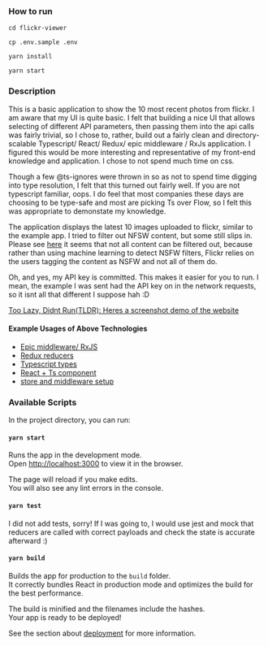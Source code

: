 ### How to run

```cd flickr-viewer```

```cp .env.sample .env```

```yarn install```

```yarn start```


### Description

This is a basic application to show the 10 most recent photos from flickr.
I am aware that my UI is quite basic. I felt that building a nice UI that allows selecting
of different API parameters, then passing them into the api calls was fairly trivial, so
I chose to, rather, build out a fairly clean and directory-scalable Typescript/ React/ Redux/ epic middleware / RxJs
application. I figured this would be more interesting and representative of my
front-end knowledge and application. I chose to not spend much time on css.

Though a few @ts-ignores were thrown in so as not to spend time digging into type resolution, I felt that
this turned out fairly well. If you are not typescript familiar, oops. I do feel that most companies these days are choosing to be type-safe and most are picking Ts over Flow, so I felt this was appropriate to demonstate my knowledge. 

The application displays the latest 10 images uploaded to flickr, similar to the example app.
I tried to filter out NFSW content, but some still slips in.
Please see [here](https://www.flickr.com/help/forum/en-us/72157690999953734/) it seems that not all content can be filtered out, because
rather than using machine learning to detect NSFW filters, Flickr relies on the users tagging the content as NSFW and not all of them do.

Oh, and yes, my API key is committed. This makes it easier for you to run. I mean, the example I was sent had the API key on in the network requests, so it isnt all that different I suppose hah :D 

[Too Lazy, Didnt Run(TLDR): Heres a screenshot demo of the website](https://drive.google.com/file/d/11Vh0NR9DTT7KGdo-wdNtDGnKribaIPGU/view?usp=sharing)

#### Example Usages of Above Technologies
* [Epic middleware/ RxJS](https://github.com/GrantEaton/flickr-viewer/blob/master/src/epics/image-epics.ts#L27)
* [Redux reducers](https://github.com/GrantEaton/flickr-viewer/blob/master/src/reducers/image-reducers.ts#L11)
* [Typescript types](https://github.com/GrantEaton/flickr-viewer/blob/master/src/types/types.ts#L1)
* [React + Ts component](https://github.com/GrantEaton/flickr-viewer/blob/master/src/components/ImageDashboard.tsx#L36)
* [store and middleware setup](https://github.com/GrantEaton/flickr-viewer/blob/master/src/store/index.ts#L1)

### Available Scripts

In the project directory, you can run:

#### `yarn start`

Runs the app in the development mode.<br />
Open [http://localhost:3000](http://localhost:3000) to view it in the browser.

The page will reload if you make edits.<br />
You will also see any lint errors in the console.

#### `yarn test`

I did not add tests, sorry! If I was going to, I would use jest and mock that
reducers are called with correct payloads and check the state is accurate afterward :)

#### `yarn build`

Builds the app for production to the `build` folder.<br />
It correctly bundles React in production mode and optimizes the build for the best performance.

The build is minified and the filenames include the hashes.<br />
Your app is ready to be deployed!

See the section about [deployment](https://facebook.github.io/create-react-app/docs/deployment) for more information.
